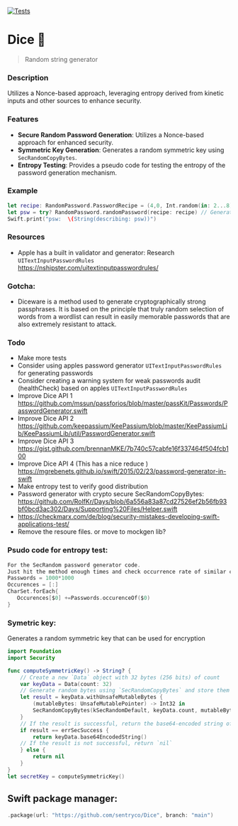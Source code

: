 [![Tests](https://github.com/sentryco/Dice/actions/workflows/Tests.yml/badge.svg)](https://github.com/sentryco/Dice/actions/workflows/Tests.yml)

# Dice 🎲

> Random string generator

### Description
Utilizes a Nonce-based approach, leveraging entropy derived from kinetic inputs and other sources to enhance security.

### Features
- **Secure Random Password Generation**: Utilizes a Nonce-based approach for enhanced security.
- **Symmetric Key Generation**: Generates a random symmetric key using `SecRandomCopyBytes`. 
- **Entropy Testing**: Provides a pseudo code for testing the entropy of the password generation mechanism.  

### Example
```swift
let recipe: RandomPassword.PasswordRecipe = (4,0, Int.random(in: 2...8)) // Define a password recipe with 4 words and a separator, and a random word length between 2 and 8
let psw = try? RandomPassword.randomPassword(recipe: recipe) // Generate a random password using the given recipe, and assign it to `psw`
Swift.print("psw:  \(String(describing: psw))")
```
### Resources
- Apple has a built in validator and generator: Research `UITextInputPasswordRules` https://nshipster.com/uitextinputpasswordrules/

### Gotcha:
- Diceware is a method used to generate cryptographically strong passphrases. It is based on the principle that truly random selection of words from a wordlist can result in easily memorable passwords that are also extremely resistant to attack.

### Todo
- Make more tests
- Consider using apples password generator `UITextInputPasswordRules` for generating passwords
- Consider creating a warning system for weak passwords audit (healthCheck) based on apples `UITextInputPasswordRules`
- Improve Dice API 1 https://github.com/mssun/passforios/blob/master/passKit/Passwords/PasswordGenerator.swift
- Improve Dice API 2 https://github.com/keepassium/KeePassium/blob/master/KeePassiumLib/KeePassiumLib/util/PasswordGenerator.swift
- Improve Dice API 3 https://gist.github.com/brennanMKE/7b740c57cabfe16f337464f504fcb100
- Improve Dice API 4 (This has a nice reduce ) https://mgrebenets.github.io/swift/2015/02/23/password-generator-in-swift
- Make entropy test to verify good distribution
- Password generator with crypto secure SecRandomCopyBytes: https://github.com/RolfKr/Days/blob/6a556a83a87cd27526ef2b56fb93bf0bcd3ac302/Days/Supporting%20Files/Helper.swift
- https://checkmarx.com/de/blog/security-mistakes-developing-swift-applications-test/
- Remove the resoure files. or move to mockgen lib?

### Psudo code for entropy test:
```swift
For the SecRandom password generator code.
Just hit the method enough times and check occurrence rate of similar characters etc.
Passwords = 1000*1000
Occurences = [:]
CharSet.forEach{
   Occurences[$0] +=Passwords.occurenceOf($0)
}
```

### Symetric key:
Generates a random symmetric key that can be used for encryption

```swift
import Foundation
import Security

func computeSymmetricKey() -> String? {
    // Create a new `Data` object with 32 bytes (256 bits) of count
    var keyData = Data(count: 32)
    // Generate random bytes using `SecRandomCopyBytes` and store them in `keyData`
    let result = keyData.withUnsafeMutableBytes {
        (mutableBytes: UnsafeMutablePointer) -> Int32 in
        SecRandomCopyBytes(kSecRandomDefault, keyData.count, mutableBytes)
    }
    // If the result is successful, return the base64-encoded string of `keyData`
    if result == errSecSuccess {
        return keyData.base64EncodedString()
    // If the result is not successful, return `nil`
    } else {
        return nil
    }
}
let secretKey = computeSymmetricKey()
```

## Swift package manager:

```swift
.package(url: "https://github.com/sentryco/Dice", branch: "main")
```
